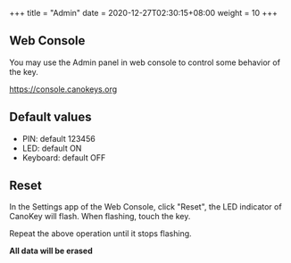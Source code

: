 +++
title = "Admin"
date =  2020-12-27T02:30:15+08:00
weight = 10
+++

## Web Console

You may use the Admin panel in web console to control some behavior of the key.

<https://console.canokeys.org>

## Default values

* PIN: default 123456
* LED: default ON
* Keyboard: default OFF

## Reset

In the Settings app of the Web Console, click "Reset", the LED indicator of CanoKey will flash. When flashing, touch the key.

Repeat the above operation until it stops flashing.

**All data will be erased**
